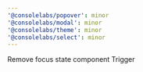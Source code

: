 ```yaml
---
'@consolelabs/popover': minor
'@consolelabs/modal': minor
'@consolelabs/theme': minor
'@consolelabs/select': minor
---
```


Remove focus state component Trigger
